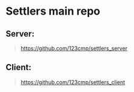 # Settlers main repo

## Server:
> https://github.com/123cmp/settlers_server

## Client:
> https://github.com/123cmp/settlers_client
